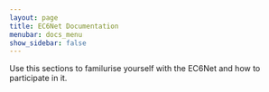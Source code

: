 ```yaml
---
layout: page
title: EC6Net Documentation
menubar: docs_menu
show_sidebar: false
---
```


Use this sections to familurise yourself with the EC6Net and how to participate in it.

